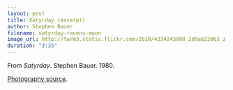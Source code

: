 ```yaml
---
layout: post
title: Satyrday (excerpt)
author: Stephen Bauer
filename: satyrday-ravens-moon
image_url: http://farm3.static.flickr.com/2619/4234243998_2d9a822d63_z.jpg
duration: "3:35"
---
```


From _Satyrday_.  Stephen Bauer.  1980.

[Photography source](http://www.flickr.com/photos/32479006@N08/4234243998/).
